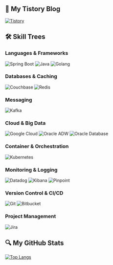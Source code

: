 ## 📘 My Tistory Blog
[![Tistory](https://img.shields.io/badge/Tistory-Blog-F36F21?style=for-the-badge&logo=tistory&logoColor=white)](https://longvacation13.tistory.com/)


## 🛠️ Skill Trees

### Languages & Frameworks
![Spring Boot](https://img.shields.io/badge/Spring%20Boot-6DB33F?style=for-the-badge&logo=springboot&logoColor=white)
![Java](https://img.shields.io/badge/Java-8%2C%2011%2C%2017-007396?style=for-the-badge&logo=java&logoColor=white)
![Golang](https://img.shields.io/badge/Go-00ADD8?style=for-the-badge&logo=go&logoColor=white)

### Databases & Caching
![Couchbase](https://img.shields.io/badge/Couchbase-EE1625?style=for-the-badge&logo=couchbase&logoColor=white)
![Redis](https://img.shields.io/badge/Redis-DC382D?style=for-the-badge&logo=redis&logoColor=white)

### Messaging
![Kafka](https://img.shields.io/badge/Kafka-231F20?style=for-the-badge&logo=apache-kafka&logoColor=white)

### Cloud & Big Data
![Google Cloud](https://img.shields.io/badge/Google%20Cloud-BigQuery-4285F4?style=for-the-badge&logo=google-cloud&logoColor=white)
![Oracle ADW](https://img.shields.io/badge/Oracle%20ADW-F80000?style=for-the-badge&logo=oracle&logoColor=white)
![Oracle Database](https://img.shields.io/badge/Oracle%20Database-F80000?style=for-the-badge&logo=oracle&logoColor=white)

### Container & Orchestration
![Kubernetes](https://img.shields.io/badge/Kubernetes-Rancher-326CE5?style=for-the-badge&logo=kubernetes&logoColor=white)

### Monitoring & Logging
![Datadog](https://img.shields.io/badge/Datadog-Monitoring-632CA6?style=for-the-badge&logo=datadog&logoColor=white)
![Kibana](https://img.shields.io/badge/Kibana-005571?style=for-the-badge&logo=elastic&logoColor=white)
![Pinpoint](https://img.shields.io/badge/Pinpoint-005571?style=for-the-badge&logo=pinpoint&logoColor=white)

### Version Control & CI/CD
![Git](https://img.shields.io/badge/Git-F05033?style=for-the-badge&logo=git&logoColor=white)
![Bitbucket](https://img.shields.io/badge/Bitbucket-Bamboo-0052CC?style=for-the-badge&logo=bitbucket)

### Project Management
![Jira](https://img.shields.io/badge/Jira-Confluence-0052CC?style=for-the-badge&logo=jira&logoColor=white)

## 🔍 My GitHub Stats
[![Top Langs](https://github-readme-stats.vercel.app/api/top-langs/?username=longvacation13&layout=compact&count_private=true&hide=python,css)](https://github.com/anuraghazra/github-readme-stats)
